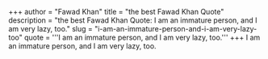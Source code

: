 +++
author = "Fawad Khan"
title = "the best Fawad Khan Quote"
description = "the best Fawad Khan Quote: I am an immature person, and I am very lazy, too."
slug = "i-am-an-immature-person-and-i-am-very-lazy-too"
quote = '''I am an immature person, and I am very lazy, too.'''
+++
I am an immature person, and I am very lazy, too.
